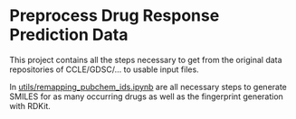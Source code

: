 # Preprocess Drug Response Prediction Data
This project contains all the steps necessary to get from the original data repositories of CCLE/GDSC/… to usable input files.

In [utils/remapping_pubchem_ids.ipynb](utils/remapping_pubchem_ids.ipynb) are all necessary steps to generate SMILES for as many occurring drugs as well as the fingerprint generation with RDKit.
